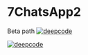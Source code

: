 # 7ChatsApp2
Beta path
[![deepcode](https://www.deepcode.ai/api/gh/badge?key=eyJhbGciOiJIUzI1NiIsInR5cCI6IkpXVCJ9.eyJwbGF0Zm9ybTEiOiJnaCIsIm93bmVyMSI6IkhUTUwtQ09EREVSIiwicmVwbzEiOiJncHQtMy1leHBlcmltZW50cyIsImluY2x1ZGVMaW50IjpmYWxzZSwiYXV0aG9ySWQiOjI2MzY5LCJpYXQiOjE2MDk2MzQwMzJ9.bXMl7huqMIyiVUZ33vDw2YLLVtOin5iKts2xvmoj9Gk)](https://www.deepcode.ai/app/gh/HTML-CODDER/gpt-3-experiments/_/dashboard?utm_content=gh%2FHTML-CODDER%2Fgpt-3-experiments)

[![deepcode](https://www.deepcode.ai/api/gh/badge?key=eyJhbGciOiJIUzI1NiIsInR5cCI6IkpXVCJ9.eyJwbGF0Zm9ybTEiOiJnaCIsIm93bmVyMSI6IkhUTUwtQ09EREVSIiwicmVwbzEiOiI3Q2hhdHNBcHAyIiwiaW5jbHVkZUxpbnQiOmZhbHNlLCJhdXRob3JJZCI6MjYzNjksImlhdCI6MTYxODMyODYwMX0.JSnW4fckVhKZipRjFOLXMNAqg4KZ7OC8DSJAZ_ugJNI)](https://www.deepcode.ai/app/gh/HTML-CODDER/7ChatsApp2/_/dashboard?utm_content=gh%2FHTML-CODDER%2F7ChatsApp2)
